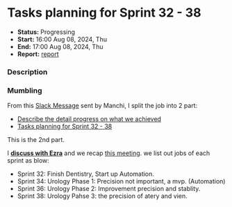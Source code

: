 # Tasks planning for Sprint 32 - 38
- **Status:** Progressing
- **Start:** 16:00 Aug 08, 2024, Thu
- **End:** 17:00 Aug 08, 2024, Thu
- **Report:** [report](./report-00001.md)
### Description


### Mumbling
From this [Slack Message](./msg-00003.md) sent by Manchi, I split the job into 2 part:
- [Describe the detail progress on what we achieved](./todo-00000.md)
- [Tasks planning for Sprint 32 - 38](./todo-00001.md)

This is the 2nd part.

I [**discuss with Ezra**](../draft/sprint-32-meeting-2.md) and we recap [this meeting](../draft//sprint-32-meeting-1.md). we list out jobs of each sprint as blow:
- Sprint 32: Finish Dentistry, Start up Automation.
- Sprint 34: Urology Phase 1: Precision not important, a mvp. (Automation)
- Sprint 36: Urology Phase 2: Improvement precision and stablity.
- Sprint 38: Urology Pahse 3: the precision of atery and vien.

